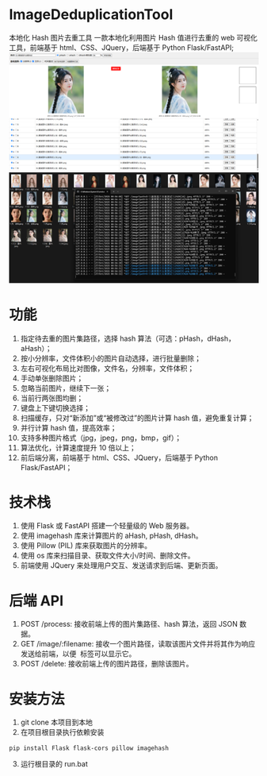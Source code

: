 # ImageDeduplicationTool

本地化 Hash 图片去重工具
一款本地化利用图片 Hash 值进行去重的 web 可视化工具，前端基于 html、CSS、JQuery，后端基于 Python Flask/FastAPI;
![2](./images/2.png)
![1](./images/1.png)

# 功能

1. 指定待去重的图片集路径，选择 hash 算法（可选：pHash，dHash，aHash）；
2. 按小分辨率，文件体积小的图片自动选择，进行批量删除；
3. 左右可视化布局比对图像，文件名，分辨率，文件体积；
4. 手动单张删除图片；
5. 忽略当前图片，继续下一张；
6. 当前行两张图均删；
7. 键盘上下键切换选择；
8. 扫描缓存，只对“新添加”或“被修改过”的图片计算 hash 值，避免重复计算；
9. 并行计算 hash 值，提高效率；
10. 支持多种图片格式（jpg，jpeg，png，bmp，gif）；
11. 算法优化，计算速度提升 10 倍以上；
12. 前后端分离，前端基于 html、CSS、JQuery，后端基于 Python Flask/FastAPI；

# 技术栈

1. 使用 Flask 或 FastAPI 搭建一个轻量级的 Web 服务器。
2. 使用 imagehash 库来计算图片的 aHash, pHash, dHash。
3. 使用 Pillow (PIL) 库来获取图片的分辨率。
4. 使用 os 库来扫描目录、获取文件大小/时间、删除文件。
5. 前端使用 JQuery 来处理用户交互、发送请求到后端、更新页面。

# 后端 API

1. POST /process: 接收前端上传的图片集路径、hash 算法，返回 JSON 数据。
2. GET /image/:filename: 接收一个图片路径，读取该图片文件并将其作为响应发送给前端，以便 <img> 标签可以显示它。
3. POST /delete: 接收前端上传的图片路径，删除该图片。

# 安装方法

1. git clone 本项目到本地
2. 在项目根目录执行依赖安装

```
pip install Flask flask-cors pillow imagehash
```

3. 运行根目录的 run.bat
